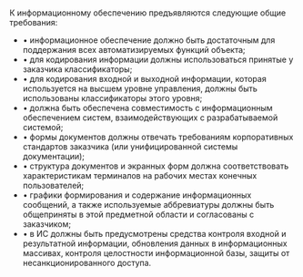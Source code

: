 # 
К информационному обеспечению предъявляются следующие общие требования:

-   • информационное обеспечение должно быть достаточным для поддержания всех автоматизируемых функций объекта;
-   • для кодирования информации должны использоваться принятые у заказчика классификаторы;
-   • для кодирования входной и выходной информации, которая используется на высшем уровне управления, должны быть использованы классификаторы этого уровня;
-   • должна быть обеспечена совместимость с информационным обеспечением систем, взаимодействующих с разрабатываемой системой;
-   • формы документов должны отвечать требованиям корпоративных стандартов заказчика (или унифицированной системы документации);
-   • структура документов и экранных форм должна соответствовать характеристикам терминалов на рабочих местах конечных пользователей;
-   • графики формирования и содержание информационных сообщений, а также используемые аббревиатуры должны быть общеприняты в этой предметной области и согласованы с заказчиком;
-   • в ИС должны быть предусмотрены средства контроля входной и результатной информации, обновления данных в информационных массивах, контроля целостности информационной базы, защиты от несанкционированного доступа.